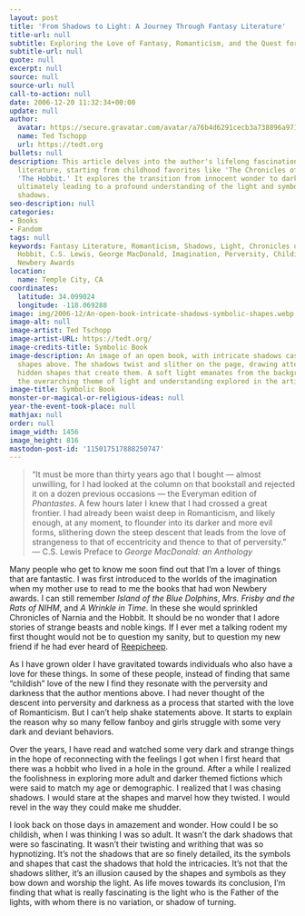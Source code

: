 ```yaml
---
layout: post
title: 'From Shadows to Light: A Journey Through Fantasy Literature'
title-url: null
subtitle: Exploring the Love of Fantasy, Romanticism, and the Quest for Meaning
subtitle-url: null
quote: null
excerpt: null
source: null
source-url: null
call-to-action: null
date: 2006-12-20 11:32:34+00:00
update: null
author:
  avatar: https://secure.gravatar.com/avatar/a76b4d6291cecb3a738896a971bfb903?s=512&d=mp&r=g
  name: Ted Tschopp
  url: https://tedt.org
bullets: null
description: This article delves into the author's lifelong fascination with fantasy
  literature, starting from childhood favorites like 'The Chronicles of Narnia' and
  'The Hobbit.' It explores the transition from innocent wonder to darker themes,
  ultimately leading to a profound understanding of the light and symbols behind the
  shadows.
seo-description: null
categories:
- Books
- Fandom
tags: null
keywords: Fantasy Literature, Romanticism, Shadows, Light, Chronicles of Narnia, The
  Hobbit, C.S. Lewis, George MacDonald, Imagination, Perversity, Childish Love, Symbolism,
  Newbery Awards
location:
  name: Temple City, CA
coordinates:
  latitude: 34.099024
  longitude: -118.069288
image: img/2006-12/An-open-book-intricate-shadows-symbolic-shapes.webp
image-alt: null
image-artist: Ted Tschopp
image-artist-URL: https://tedt.org/
image-credits-title: Symbolic Book
image-description: An image of an open book, with intricate shadows cast from symbolic
  shapes above. The shadows twist and slither on the page, drawing attention to the
  hidden shapes that create them. A soft light emanates from the background, symbolizing
  the overarching theme of light and understanding explored in the article.
image-title: Symbolic Book
monster-or-magical-or-religious-ideas: null
year-the-event-took-place: null
mathjax: null
order: null
image_width: 1456
image_height: 816
mastodon-post-id: '115017517888250747'
---
```

> &ldquo;It must be more than thirty years ago that I bought &mdash; almost unwilling, for I had looked at the column on that bookstall and rejected it on a dozen previous occasions &mdash; the Everyman edition of _Phantastes_. A few hours later I knew that I had crossed a great frontier. I had already been waist deep in Romanticism, and likely enough, at any moment, to flounder into its darker and more evil forms, slithering down the steep descent that leads from the love of strangeness to that of eccentricity and thence to that of perversity.&rdquo; &mdash; C.S. Lewis Preface to _George MacDonald: an Anthology_

Many people who get to know me soon find out that I’m a lover of things that are fantastic. I was first introduced to the worlds of the imagination when my mother use to read to me the books that had won Newbery awards. I can still remember _Island of the Blue Dolphins_, _Mrs. Frisby and the Rats of NIHM_, and _A Wrinkle in Time_. In these she would sprinkled Chronicles of Narnia and the Hobbit. It should be no wonder that I adore stories of strange beasts and noble kings. If I ever met a talking rodent my first thought would not be to question my sanity, but to question my new friend if he had ever heard of [Reepicheep](http://en.wikipedia.org/wiki/Reepicheep).

As I have grown older I have gravitated towards individuals who also have a love for these things. In some of these people, instead of finding that same &ldquo;childish&rdquo; love of the new I find they resonate with the perversity and darkness that the author mentions above. I had never thought of the descent into perversity and darkness as a process that started with the love of Romanticism. But I can’t help shake statements above. It starts to explain the reason why so many fellow fanboy and girls struggle with some very dark and deviant behaviors.

Over the years, I have read and watched some very dark and strange things in the hope of reconnecting with the feelings I got when I first heard that there was a hobbit who lived in a hole in the ground. After a while I realized the foolishness in exploring more adult and darker themed fictions which were said to match my age or demographic. I realized that I was chasing shadows. I would stare at the shapes and marvel how they twisted. I would revel in the way they could make me shudder.

I look back on those days in amazement and wonder. How could I be so childish, when I was thinking I was so adult. It wasn’t the dark shadows that were so fascinating. It wasn’t their twisting and writhing that was so hypnotizing. It’s not the shadows that are so finely detailed, its the symbols and shapes that cast the shadows that hold the intricacies.  It’s not that the shadows slither, it’s an illusion caused by the shapes and symbols as they bow down and worship the light. As life moves towards its conclusion, I’m finding that what is really fascinating is the light who is the Father of the lights, with whom there is no variation, or shadow of turning.
